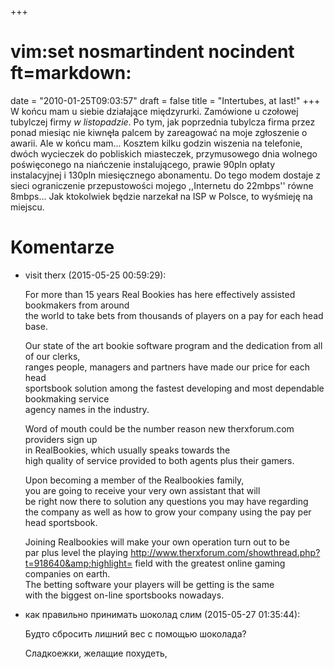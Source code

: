 +++
# vim:set nosmartindent nocindent ft=markdown:
date = "2010-01-25T09:03:57"
draft = false
title = "Intertubes, at last!"
+++
W końcu mam u siebie działające międzyrurki. Zamówione u czołowej tubylczej
firmy _w listopadzie_. Po tym, jak poprzednia tubylcza firma przez ponad
miesiąc nie kiwnęła palcem by zareagować na moje zgłoszenie o awarii. Ale w
końcu mam... Kosztem kilku godzin wiszenia na telefonie, dwóch wycieczek do
pobliskich miasteczek, przymusowego dnia wolnego poświęconego na niańczenie
instalującego, prawie 90pln opłaty instalacyjnej i 130pln miesięcznego
abonamentu. Do tego modem dostaje z sieci ograniczenie przepustowości mojego
,,Internetu do 22mbps'' równe 8mbps... Jak ktokolwiek będzie narzekał na ISP w
Polsce, to wyśmieję na miejscu.

# Komentarze

* visit therx (2015-05-25 00:59:29): <p>For more than 15 years Real Bookies has
  here effectively assisted bookmakers from around <br /> the world to take bets
  from thousands of players on a pay for each head base.</p>  <p>Our state of
  the art bookie software program and the dedication from all of our clerks,<br
  /> ranges people, managers and partners have made our price for each head <br
  /> sportsbook solution among the fastest developing and most dependable
  bookmaking service <br /> agency names in the industry.</p>  <p>Word of mouth
  could be the number reason new therxforum.com providers sign up <br /> in
  RealBookies, which usually speaks towards the <br /> high quality of service
  provided to both agents plus their gamers.</p>  <p>Upon becoming a member of
  the Realbookies family, <br /> you are going to receive your very own
  assistant that will <br /> be right now there to solution any questions you
  may have regarding <br /> the company as well as how to grow your company
  using the pay per <br /> head sportsbook.</p>  <p>Joining Realbookies will
  make your own operation turn out to be <br /> par plus level the playing
  http://www.therxforum.com/showthread.php?t=918640&amp;highlight= field with
  the greatest online gaming companies on earth.<br /> The betting software your
  players will be getting is the same <br /> with the biggest on-line
  sportsbooks nowadays.</p>
* как правильно принимать шоколад слим (2015-05-27 01:35:44): <p>Будто сбросить
  лишний вес с помощью шоколада?</p>  <p>Сладкоежки, желащие похудеть,</p>

